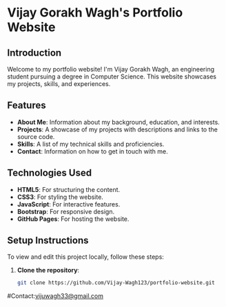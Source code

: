 # Vijay Gorakh Wagh's Portfolio Website


## Introduction
Welcome to my portfolio website! I'm Vijay Gorakh Wagh, an engineering student pursuing a degree in Computer Science. This website showcases my projects, skills, and experiences.

## Features
- **About Me**: Information about my background, education, and interests.
- **Projects**: A showcase of my projects with descriptions and links to the source code.
- **Skills**: A list of my technical skills and proficiencies.
- **Contact**: Information on how to get in touch with me.

## Technologies Used
- **HTML5**: For structuring the content.
- **CSS3**: For styling the website.
- **JavaScript**: For interactive features.
- **Bootstrap**: For responsive design.
- **GitHub Pages**: For hosting the website.

## Setup Instructions
To view and edit this project locally, follow these steps:

1. **Clone the repository**:
   ```bash
   git clone https://github.com/Vijay-Wagh123/portfolio-website.git

#Contact:vijuwagh33@gmail.com
